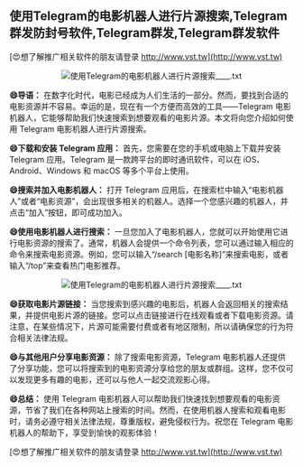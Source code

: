 ## **使用Telegram的电影机器人进行片源搜索,Telegram群发防封号软件,Telegram群发,Telegram群发软件**

[😍想了解推广相关软件的朋友请登录 http://www.vst.tw](http://www.vst.tw)

 <center><img src="https://vst.tw/MP4/tuiguang/png/5.png" alt="使用Telegram的电影机器人进行片源搜索____.txt"></center>

**😄导语：**
在数字化时代，电影已经成为人们生活的一部分。然而，要找到合适的电影资源并不容易。幸运的是，现在有一个方便而高效的工具——Telegram 电影机器人，它能够帮助我们快速搜索到想要观看的电影片源。本文将向您介绍如何使用 Telegram 电影机器人进行片源搜索。

**😄下载和安装 Telegram 应用：**
首先，您需要在您的手机或电脑上下载并安装 Telegram 应用。Telegram 是一款跨平台的即时通讯软件，可以在 iOS、Android、Windows 和 macOS 等多个平台上使用。

**😄搜索并加入电影机器人：**
打开 Telegram 应用后，在搜索栏中输入“电影机器人”或者“电影资源”，会出现很多相关的机器人。选择一个您感兴趣的机器人，并点击“加入”按钮，即可成功加入。

**😄使用电影机器人进行搜索：**
一旦您加入了电影机器人，您就可以开始使用它进行电影资源的搜索了。通常，机器人会提供一个命令列表，您可以通过输入相应的命令来搜索电影资源。例如，您可以输入“/search [电影名称]”来搜索电影，或者输入“/top”来查看热门电影推荐。

 <center><img src="https://vst.tw/MP4/tuiguang/png/0.png" alt="使用Telegram的电影机器人进行片源搜索____.txt"></center>

**😄获取电影片源链接：**
当您搜索到感兴趣的电影后，机器人会返回相关的搜索结果，并提供电影片源的链接。您可以点击链接进行在线观看或者下载电影资源。请注意，在某些情况下，片源可能需要付费或者有地区限制，所以请确保您的行为符合相关法律法规。

**😄与其他用户分享电影资源：**
除了搜索电影资源，Telegram 电影机器人还提供了分享功能，您可以将搜索到的电影资源分享给您的朋友或群组。这样，您不仅可以发现更多有趣的电影，还可以与他人一起交流观影心得。

**😄总结：**
使用 Telegram 电影机器人可以帮助我们快速找到想要观看的电影资源，节省了我们在各种网站上搜索的时间。然而，在使用机器人搜索和观看电影时，请务必遵守相关法律法规，尊重版权，避免侵权行为。祝您在 Telegram 电影机器人的帮助下，享受到愉快的观影体验！

[😍想了解推广相关软件的朋友请登录 http://www.vst.tw](http://www.vst.tw)



